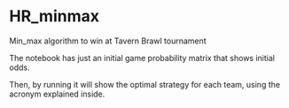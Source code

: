 # HR_minmax
Min_max algorithm to win at Tavern Brawl tournament


The notebook has just an initial game probability matrix that shows initial odds.

Then, by running it will show the optimal strategy for each team, using the acronym explained inside.
